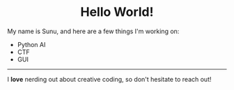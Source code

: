 

<!---
Sunu-M-S/Sunu-M-S is a ✨ special ✨ repository because its `README.md` (this file) appears on your GitHub profile.
You can click the Preview link to take a look at your changes.
--->



<h1 align="center">Hello World!</h1>

<p>My name is Sunu, and here are a few things I'm working on:</p>

<ul>
  <li>Python AI</li>
  <li>CTF</li>
  <li>GUI</li>
</ul>

<hr>

<p>I <strong>love</strong> nerding out about creative coding, so don't hesitate to reach out!</p>


<script src="https://tryhackme.com/badge/330368"></script>
